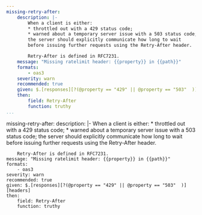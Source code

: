 ```yaml
---
missing-retry-after:
    description: |-
        When a client is either:
        * throttled out with a 429 status code;
        * warned about a temporary server issue with a 503 status code;
        the server should explicitly communicate how long to wait
        before issuing further requests using the Retry-After header.

        Retry-After is defined in RFC7231.
    message: "Missing ratelimit header: {{property}} in {{path}}"
    formats:
        - oas3
    severity: warn
    recommended: true
    given: $.[responses][?(@property == "429" || @property == "503"  )][headers]
    then:
        field: Retry-After
        function: truthy 
...
```

missing-retry-after:
    description: |-
        When a client is either:
        * throttled out with a 429 status code;
        * warned about a temporary server issue with a 503 status code;
        the server should explicitly communicate how long to wait
        before issuing further requests using the Retry-After header.

        Retry-After is defined in RFC7231.
    message: "Missing ratelimit header: {{property}} in {{path}}"
    formats:
        - oas3
    severity: warn
    recommended: true
    given: $.[responses][?(@property == "429" || @property == "503"  )][headers]
    then:
        field: Retry-After
        function: truthy 
